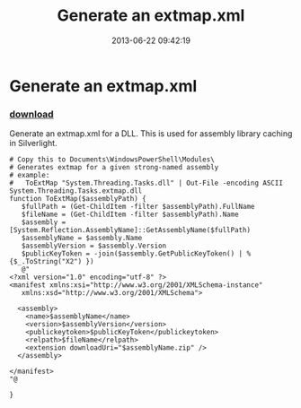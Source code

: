 ﻿---
pid:            4214
poster:         Chui Tey
title:          Generate an extmap.xml
date:           2013-06-22 09:42:19
format:         posh
parent:         0
parent:         0

---

# Generate an extmap.xml

### [download](4214.ps1)

Generate an extmap.xml for a DLL. This is used for assembly library caching in Silverlight.	

```posh
# Copy this to Documents\WindowsPowerShell\Modules\
# Generates extmap for a given strong-named assembly
# example:
#   ToExtMap "System.Threading.Tasks.dll" | Out-File -encoding ASCII System.Threading.Tasks.extmap.dll
function ToExtMap($assemblyPath) {
   $fullPath = (Get-ChildItem -filter $assemblyPath).FullName
   $fileName = (Get-ChildItem -filter $assemblyPath).Name
   $assembly = [System.Reflection.AssemblyName]::GetAssemblyName($fullPath)
   $assemblyName = $assembly.Name
   $assemblyVersion = $assembly.Version
   $publicKeyToken = -join($assembly.GetPublicKeyToken() | % {$_.ToString("X2") })
   @"
<?xml version="1.0" encoding="utf-8" ?>
<manifest xmlns:xsi="http://www.w3.org/2001/XMLSchema-instance"
   xmlns:xsd="http://www.w3.org/2001/XMLSchema">

  <assembly>
    <name>$assemblyName</name>
    <version>$assemblyVersion</version>
    <publickeytoken>$publicKeyToken</publickeytoken>
    <relpath>$fileName</relpath>
    <extension downloadUri="$assemblyName.zip" />
  </assembly>

</manifest>
"@

}
```
